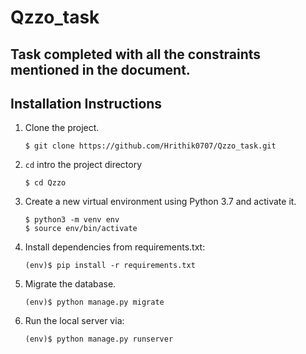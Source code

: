 # Qzzo_task
## Task completed with all the constraints mentioned in the document.
## Installation Instructions

1. Clone the project.
    ```shell
    $ git clone https://github.com/Hrithik0707/Qzzo_task.git
    ```
2. `cd` intro the project directory
    ```shell
    $ cd Qzzo
    ```
3. Create a new virtual environment using Python 3.7 and activate it.
    ```shell
    $ python3 -m venv env
    $ source env/bin/activate
    ```
4. Install dependencies from requirements.txt:
    ```shell
    (env)$ pip install -r requirements.txt
    ```
5. Migrate the database.
    ```shell
    (env)$ python manage.py migrate
    ```
6. Run the local server via:
    ```shell
    (env)$ python manage.py runserver
